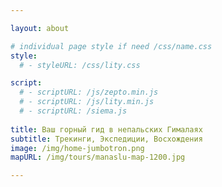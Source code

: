 ```yaml
---

layout: about

# individual page style if need /css/name.css
style:
  # - styleURL: /css/lity.css

script:
  # - scriptURL: /js/zepto.min.js
  # - scriptURL: /js/lity.min.js
  # - scriptURL: /siema.js
  
title: Ваш горный гид в непальских Гималаях
subtitle: Трекинги, Экспедиции, Восхождения
image: /img/home-jumbotron.png
mapURL: /img/tours/manaslu-map-1200.jpg

---
```

